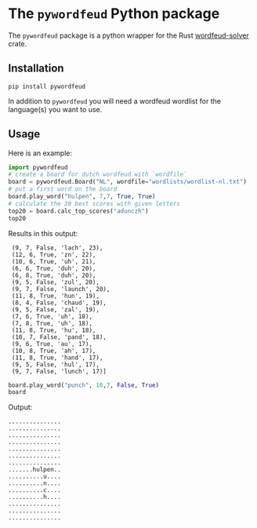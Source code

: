 # The `pywordfeud` Python package

The `pywordfeud` package is a python wrapper for the Rust [wordfeud-solver](https://github.com/jensanjo/wordfeud-solver) crate.

## Installation

```
pip install pywordfeud
```

In addition to `pywordfeud` you will need a wordfeud wordlist for the language(s) you want to use.

## Usage

Here is an example:

```python
import pywordfeud
# create a board for dutch wordfeud with `wordfile`
board = pywordfeud.Board("NL", wordfile="wordlists/wordlist-nl.txt")
# put a first word on the board
board.play_word("hulpen", 7,7, True, True)
# calculate the 20 best scores with given letters
top20 = board.calc_top_scores("adunczh")
top20
```

Results in this output:
```[(10, 7, False, 'punch', 36),
 (9, 7, False, 'lach', 23),
 (12, 6, True, 'zn', 22),
 (10, 6, True, 'uh', 21),
 (6, 6, True, 'duh', 20),
 (6, 8, True, 'duh', 20),
 (9, 5, False, 'zul', 20),
 (9, 7, False, 'launch', 20),
 (11, 8, True, 'hun', 19),
 (8, 4, False, 'chaud', 19),
 (9, 5, False, 'zal', 19),
 (7, 6, True, 'uh', 18),
 (7, 8, True, 'uh', 18),
 (11, 8, True, 'hu', 18),
 (10, 7, False, 'pand', 18),
 (9, 6, True, 'au', 17),
 (10, 8, True, 'ah', 17),
 (11, 8, True, 'hand', 17),
 (9, 5, False, 'hul', 17),
 (9, 7, False, 'lunch', 17)]
```

```python
board.play_word("punch", 10,7, False, True) 
board
```

Output:
```
...............
...............
...............
...............
...............
...............
...............
.......hulpen..
..........u....
..........n....
..........c....
..........h....
...............
...............
...............
```